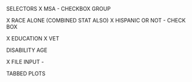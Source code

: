 SELECTORS
  X   MSA - CHECKBOX GROUP
  
  X   RACE ALONE (COMBINED STAT ALSO)
  X   HISPANIC OR NOT - CHECK BOX
  
  X   EDUCATION
  X   VET
  
  DISABILITY
  AGE

  X   FILE INPUT - 

TABBED PLOTS
